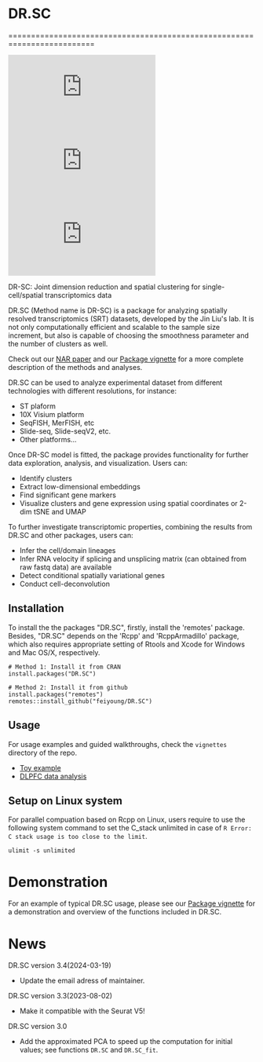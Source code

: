 # DR.SC

=========================================================================
<!-- badges: start -->

[![](https://www.r-pkg.org/badges/version-ago/DR.SC)](https://cran.r-project.org/package=DR.SC)
[![](https://cranlogs.r-pkg.org/badges/DR.SC?color=orange)](https://cran.r-project.org/package=DR.SC)
[![](https://cranlogs.r-pkg.org/badges/grand-total/DR.SC?color=orange)](https://cran.r-project.org/package=DR.SC)
<!-- badges: end -->

DR-SC: Joint dimension reduction and spatial clustering for single-cell/spatial transcriptomics data 

DR.SC (Method name is DR-SC) is a package for analyzing  spatially resolved transcriptomics (SRT) datasets, developed by the Jin Liu's lab. It is not only computationally efficient and scalable to the sample size increment, but also is capable of choosing the smoothness parameter and the number of clusters as well.

Check out our [NAR paper](https://doi.org/10.1093/nar/gkac219) and our [Package vignette](https://feiyoung.github.io/DR.SC/index.html)  for a more complete description of the methods and analyses. 

DR.SC can be used to analyze experimental dataset from different technologies with different resolutions, for instance:

* ST plaform
* 10X Visium platform
* SeqFISH, MerFISH,  etc
* Slide-seq, Slide-seqV2, etc.
* Other platforms...

Once DR-SC model is fitted, the package provides functionality for further data exploration, 
analysis, and visualization. Users can:

* Identify clusters
* Extract low-dimensional embeddings
* Find significant  gene markers
* Visualize clusters and gene expression using spatial coordinates or 2-dim tSNE and UMAP

To further investigate transcriptomic properties, combining the results from DR.SC and other packages, users can:

* Infer the cell/domain lineages
* Infer RNA velocity if splicing and unsplicing matrix (can obtained from raw fastq data) are available
* Detect conditional spatially variational genes
* Conduct cell-deconvolution


## Installation

To install the the packages "DR.SC", firstly, install the 'remotes' package. Besides, "DR.SC" depends on the 'Rcpp' and 'RcppArmadillo' package, which also requires appropriate setting of Rtools and Xcode for Windows and Mac OS/X, respectively.
```{Rmd}
# Method 1: Install it from CRAN
install.packages("DR.SC")

# Method 2: Install it from github
install.packages("remotes")
remotes::install_github("feiyoung/DR.SC")
```


## Usage
For usage examples and guided walkthroughs, check the `vignettes` directory of the repo. 

* [Toy example](https://feiyoung.github.io/DR.SC/articles/DR.SC.Simu.html)
* [DLPFC data analysis](https://feiyoung.github.io/DR.SC/articles/DR.SC.DLPFC.html)

## Setup on Linux  system
For parallel compuation based on Rcpp on Linux, users require to use the following system command to set the C_stack unlimited in case of `R Error: C stack usage is too close to the limit`.
```{Linux}
ulimit -s unlimited
```

# Demonstration

For an example of typical DR.SC usage, please see our [Package vignette](https://feiyoung.github.io/DR.SC/index.html) for a demonstration and overview of the functions included in DR.SC.


# News

DR.SC version 3.4(2024-03-19)
* Update the email adress of maintainer.

DR.SC version 3.3(2023-08-02)

* Make it compatible with the Seurat V5!

DR.SC version 3.0

* Add the  approximated PCA to speed up the computation for initial values; see functions `DR.SC` and `DR.SC_fit`.

